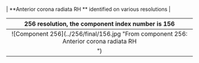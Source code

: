 


| **Anterior corona radiata RH
** identified on various resolutions |

| 256 resolution, the component index number is 156|  
|:---:|  
| ![Component 256](../256/final/156.jpg "From component 256: Anterior corona radiata RH
") |